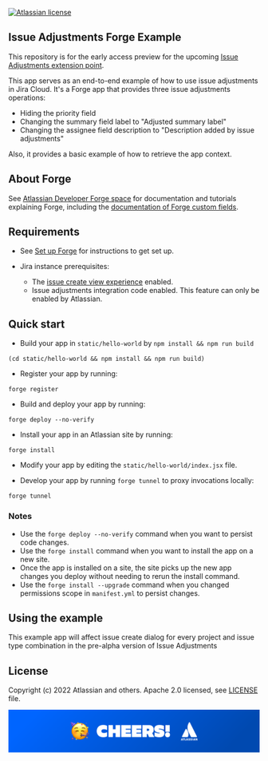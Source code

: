 [![Atlassian license](https://img.shields.io/badge/license-Apache%202.0-blue.svg?style=flat-square)](LICENSE)
## Issue Adjustments Forge Example

This repository is for the early access preview for the upcoming [Issue Adjustments extension point](https://trello.com/c/HohZrqJl/77-issue-adjustments).

This app serves as an end-to-end example of how to use issue adjustments in Jira Cloud.
It's a Forge app that provides three issue adjustments operations:

- Hiding the priority field
- Changing the summary field label to "Adjusted summary label"
- Changing the assignee field description to "Description added by issue adjustments"

Also, it provides a basic example of how to retrieve the app context.

## About Forge

See [Atlassian Developer Forge space](https://developer.atlassian.com/platform/forge) for documentation and tutorials explaining Forge, including the [documentation of Forge custom fields](https://developer.atlassian.com/platform/forge/manifest-reference/#jira-custom-field).

## Requirements

- See [Set up Forge](https://developer.atlassian.com/platform/forge/set-up-forge/) for instructions to get set up.

- Jira instance prerequisites:
  - The [issue create view experience](https://support.atlassian.com/jira-work-management/docs/what-is-the-new-jira-issue-create-experience/) enabled.
  - Issue adjustments integration code enabled. This feature can only be enabled by Atlassian.


## Quick start

- Build your app in `static/hello-world` by `npm install && npm run build`
```
(cd static/hello-world && npm install && npm run build)
```


- Register your app by running:
```
forge register
```

- Build and deploy your app by running:
```
forge deploy --no-verify
```

- Install your app in an Atlassian site by running:
```
forge install
```

- Modify your app by editing the `static/hello-world/index.jsx` file.


- Develop your app by running `forge tunnel` to proxy invocations locally:
```
forge tunnel
```

### Notes
- Use the `forge deploy --no-verify` command when you want to persist code changes.
- Use the `forge install` command when you want to install the app on a new site.
- Once the app is installed on a site, the site picks up the new app changes you deploy without needing to rerun the install command.
- Use the `forge install --upgrade` command when you changed permissions scope in `manifest.yml` to persist changes.

## Using the example

This example app will affect issue create dialog for every project and issue type combination in the pre-alpha version of Issue Adjustments

## License

Copyright (c) 2022 Atlassian and others.
Apache 2.0 licensed, see [LICENSE](LICENSE) file.

[![From Atlassian](https://raw.githubusercontent.com/atlassian-internal/oss-assets/master/banner-cheers.png)](https://www.atlassian.com)
